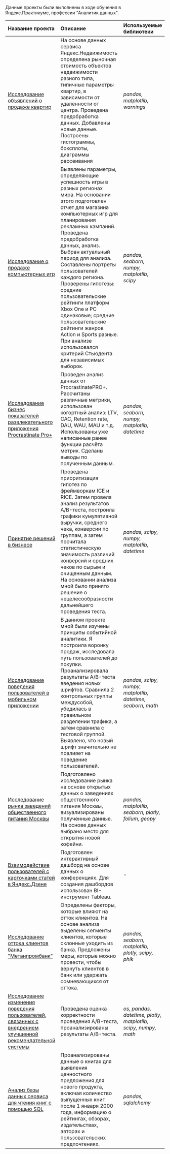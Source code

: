 Данные проекты были выполнены в ходе обучения в Яндекс.Практикуме, профессии "Аналитик данных".

| Название проекта | Описание | Используемые библиотеки | 
| :---------------------- | :---------------------- | :---------------------- |
| [Исследование объявлений о продаже квартир](./apartments_sale/apartments_sale.ipynb) | На основе данных сервиса Яндекс.Недвижимость определена рыночная стоимость объектов недвижимости разного типа, типичные параметры квартир, в зависимости от удаленности от центра. Проведена предобработка данных. Добавлены новые данные. Построены гистограммы, боксплоты, диаграммы рассеивания | *pandas, matplotlib, warnings* |
| [Исследование о продаже компьютерных игр](./gamedev/gamedev.ipynb) | Выявлены параметры, определяющие успешность игры в разных регионах мира. На основании этого подготовлен отчет для магазина компьютерных игр для планирования рекламных кампаний. Проведена предобработка данных, анализ. Выбран актуальный период для анализа. Составлены портреты пользователей каждого региона. Проверены гипотезы: средние пользовательские рейтинги платформ Xbox One и PC одинаковые; средние пользовательские рейтинги жанров Action и Sports разные. При анализе использовался критерий Стьюдента для независимых выборок. | *pandas, seaborn, numpy, matplotlib, scipy* |
| [Исследование бизнес показателей развлекательного приложения Procrastinate Pro+](./business_indicators/business_indicators.ipynb) | Проведен анализ данных от ProcrastinatePRO+. Рассчитаны различные метрики, использован когортный анализ: LTV, CAC, Retention rate, DAU, WAU, MAU и т.д. Использованы уже написанные ранее функции расчёта метрик. Сделаны выводы по полученным данным. | *pandas, seaborn, numpy, matplotlib, datetime* |
| [Принятие решений в бизнесе](./increase_revenue/increase_revenue.ipynb) | Проведена приоритизация гипотез по фреймворкам ICE и RICE. Затем провела анализ результатов A/B-теста, построила графики кумулятивной выручки, среднего чека, конверсии по группам, а затем посчитала статистическую значимость различий конверсий и средних чеков по сырым и очищенным данным. На основании анализа мной было принято решение о нецелесообразности дальнейшего проведения теста. | *pandas, scipy, numpy, matplotlib, datetime* |
| [Исследование поведения пользователей в мобильном приложении](./mobile_app/mobile_app.ipynb) | В данном проекте мной были изучены принципы событийной аналитики. Я построила воронку продаж, исследовала путь пользователей до покупки. Проанализировала результаты A/B-теста введения новых шрифтов. Сравнила 2 контрольных группы междусобой, убедилась в правильном разделении трафика, а затем сравнила с тестовой группой. Выявлено, что новый шрифт значительно не повлияет на поведение пользователей. | *pandas, scipy, numpy, matplotlib, datetime, seaborn, math* |
| [Исследование рынка заведений общественного питания Москвы](./catering_market/catering_market.html) | Подготовлено исследование рынка на основе открытых данных о заведениях общественного питания Москвы, визуализированы полученные данные. На основе данных выбрано место для открытия новой кофейни. | *pandas, matplotlib, seaborn, plotly, folium, geopy* |
| [Взаимодействие пользователей с карточками статей в Яндекс.Дзене](./dashboard_yandex_zen/dashboard_yandex_zen.pdf) | Подготовлен интерактивный дашборд на основе данных о конференциях. Для создания дашбордов использован BI-инструмент Tableau. | *-* |
| [Исследование оттока клиентов банка "Метанпромбанк"](./bank_customer_outflow/bank_customer_outflow.html) | Определены факторы, которые влияют на отток клиентов. На основе анализа выделены сегменты клиентов, которые склонные уходить из банка. Предложены меры, которые можно провести, чтобы вернуть клиентов в банк или удержать сомневающихся от оттока. | *pandas, seaborn, matplotlib, plotly, scipy, phik* |
| [Исследование изменения поведения пользователей, связанных с внедрением улучшенной рекомендательной системы](./AB_test/AB_test.html) | Проведена оценка корректности проведения A/B-теста, проанализированы результаты A/B-теста. | *os, pandas, datetime, plotly, matplotlib, scipy, numpy, math* |
| [Анализ базы данных сервиса для чтения книг с помощью SQL](./SQL_books/SQL_books.ipynb) | Проанализированы данные о книгах для выявления ценностного предложения для нового продукта, включая количество выпущенных книг после 1 января 2000 года, информацию о рейтингах, обзорах, издательствах, авторах и пользовательских предпочтениях. | *pandas, sqlalchemy* |

